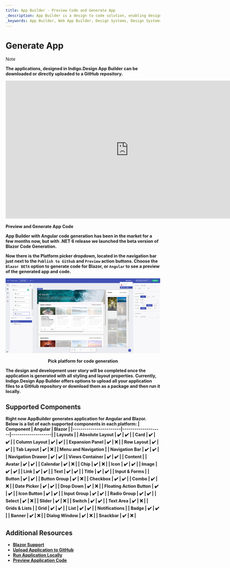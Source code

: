 ```yaml
---
title: App Builder - Preview Code and Generate App
_description: App Builder is a design to code solution, enabling design and development teams to quickly and easily design and build real web applications.
_keywords: App Builder, Web App Builder, Design Systems, Design Systems UX, UI kit, Sketch, Ignite UI for Angular, Sketch to Angular, Angular, Angular Design System, Export code from Sketch, Design Kits for Angular, Sketch UI kits
---
```

# Generate App

> [!NOTE]
><b>The applications, designed in Indigo.Design App Builder can be downloaded or directly uploaded to a GitHub repository. 

<section class="video-container">
    <div>
        <div class="video-container__item">
            <iframe width="800" height="450" src="https://www.youtube.com/embed/zxT-nIXKn7I" frameborder="0" allowfullscreen></iframe>
        </div>
        <p>Preview and Generate App Code</p>
    </div>
</section>

App Builder with Angular code generation has been in the market for a few months now, but with .NET 6 release we launched the beta version of Blazor Code Generation.

Now there is the Platform picker dropdown, located in the navigation bar just next to the `Publish to Github` and `Preview` action buttons. Choose the `Blazor BETA` option to generate code for Blazor, or `Angular` to see a preview of the generated app and code.

<img class="responsive-img" src="../images/generate-code.png" />
<p style="text-align:center;">Pick platform for code generation</p>

The design and development user story will be completed once the application is generated with all styling and layout properties. Currently, Indigo.Design App Builder offers options to upload all your application files to a GitHub repository or download them as a package and then run it locally.

## Supported Components

Right now AppBuilder generates application for Angular and Blazor. Below is a list of each supported components in each platform:
| Component              | Angular            | Blazor             |
|------------------------|--------------------|--------------------|
| **Layouts**                                                      |
| Absolute Layout        | :heavy_check_mark: | :heavy_check_mark: |
| Card                   | :heavy_check_mark: | :heavy_check_mark: |
| Column Layout          | :heavy_check_mark: | :heavy_check_mark: |
| Expansion Panel        | :heavy_check_mark: | :x:                |
| Row Layout             | :heavy_check_mark: | :heavy_check_mark: |
| Tab Layout             | :heavy_check_mark: | :x:                |
| **Menu and Navigation**                                          |
| Navigation Bar         | :heavy_check_mark: | :heavy_check_mark: |
| Navigation Drawer      | :heavy_check_mark: | :heavy_check_mark: |
| Views Container        | :heavy_check_mark: | :heavy_check_mark: |
| **Content**                                                      |
| Avatar                 | :heavy_check_mark: | :heavy_check_mark: |
| Calendar               | :heavy_check_mark: | :x:                |
| Chip                   | :heavy_check_mark: | :x:                |
| Icon                   | :heavy_check_mark: | :heavy_check_mark: |
| Image                  | :heavy_check_mark: | :heavy_check_mark: |
| Link                   | :heavy_check_mark: | :heavy_check_mark: |
| Text                   | :heavy_check_mark: | :heavy_check_mark: |
| Title                  | :heavy_check_mark: | :heavy_check_mark: |
| **Input & Forms**                                                |
| Button                 | :heavy_check_mark: | :heavy_check_mark: |
| Button Group           | :heavy_check_mark: | :x:                |
| Checkbox               | :heavy_check_mark: | :heavy_check_mark: |
| Combo                  | :heavy_check_mark: | :x:                |
| Date Picker            | :heavy_check_mark: | :heavy_check_mark: |
| Drop Down              | :heavy_check_mark: | :x:                |
| Floating Action Button | :heavy_check_mark: | :heavy_check_mark: |
| Icon Button            | :heavy_check_mark: | :heavy_check_mark: |
| Input Group            | :heavy_check_mark: | :heavy_check_mark: |
| Radio Group            | :heavy_check_mark: | :heavy_check_mark: |
| Select                 | :heavy_check_mark: | :x:                |
| Slider                 | :heavy_check_mark: | :x:                |
| Switch                 | :heavy_check_mark: | :heavy_check_mark: |
| Text Area              | :heavy_check_mark: | :x:                |
| **Grids & Lists**                                                |
| Grid                   | :heavy_check_mark: | :heavy_check_mark: |
| List                   | :heavy_check_mark: | :heavy_check_mark: |
| **Notifications**                                                |
| Badge                  | :heavy_check_mark: | :heavy_check_mark: |
| Banner                 | :heavy_check_mark: | :x:                |
| Dialog Window          | :heavy_check_mark: | :x:                |
| Snackbar               | :heavy_check_mark: | :x:                |

## Additional Resources

<div class="divider--half"></div>

* [Blazor Support](../blazor-support.md)
* [Upload Application to GitHub](upload-application-to-github.md)
* [Run Application Locally](run-application-locally.md)
* [Preview Application Code](../preview-code.md)
